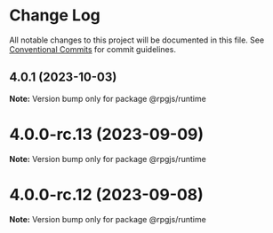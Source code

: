 # Change Log

All notable changes to this project will be documented in this file.
See [Conventional Commits](https://conventionalcommits.org) for commit guidelines.

## 4.0.1 (2023-10-03)

**Note:** Version bump only for package @rpgjs/runtime





# 4.0.0-rc.13 (2023-09-09)

**Note:** Version bump only for package @rpgjs/runtime





# 4.0.0-rc.12 (2023-09-08)

**Note:** Version bump only for package @rpgjs/runtime
